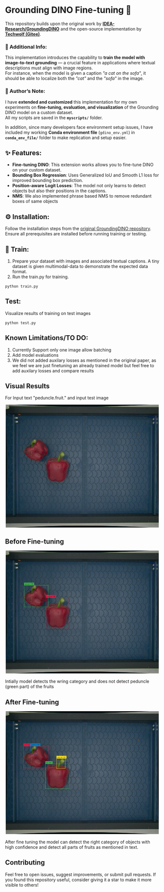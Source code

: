 # Grounding DINO Fine-tuning 🦖

This repository builds upon the original work by [**IDEA-Research/GroundingDINO**](https://github.com/IDEA-Research/GroundingDINO) and the open-source implementation by [**Techwolf (Gitee)**](https://gitee.com/techwolf/Grounding-Dino-FineTuning).  

### 🧩 Additional Info:
This implementation introduces the capability to **train the model with image-to-text grounding** — a crucial feature in applications where textual descriptions must align with image regions.  
For instance, when the model is given a caption *"a cat on the sofa"*, it should be able to localize both the *"cat"* and the *"sofa"* in the image.

### 🧠 Author’s Note:
I have **extended and customized** this implementation for my own experiments on **fine-tuning, evaluation, and visualization** of the Grounding DINO model on a custom dataset.  
All my scripts are saved in the **`myscripts/`** folder.

In addition, since many developers face environment setup issues, I have included my working **Conda environment file** (`gdino_env.yml`) in **`conda_env_file/`** folder to make replication and setup easier.

## ✨ Features:

- **Fine-tuning DINO**: This extension works allows you to fine-tune DINO on your custom dataset.
- **Bounding Box Regression**: Uses Generalized IoU and Smooth L1 loss for improved bounding box prediction.
- **Position-aware Logit Losses**: The model not only learns to detect objects but also their positions in the captions.
- **NMS**: We also implemented phrase based NMS to remove redundant boxes of same objects

## ⚙️ Installation:
Follow the installation steps from the [original GroundingDINO repository](https://github.com/IDEA-Research/GroundingDINO).  
Ensure all prerequisites are installed before running training or testing.

## 🧩 Train: 

1. Prepare your dataset with images and associated textual captions. A tiny dataset is given multimodal-data to demonstrate the expected data format.
3. Run the train.py for training.
  ```
  python train.py
  ```

## Test:
Visualize results of training on test images
```
python test.py
```

## Known Limitations/TO DO:

1. Currently Support only one image allow batching 
2. Add model evaluations
3. We did not added auxilary losses as mentioned in the original paper, as we feel we are just finetuning an already trained model but feel free to add auxilary losses and compare results

## Visual Results

For Input text "peduncle.fruit." and input test image 

<div align="center">
<img src="multimodal-data/test_images/test_pepper.jpg" width=500 height=400>
</div> 


## Before Fine-tuning


<div align="center">
<img src="vis_results/initial_results.jpg" width=500 height=400>
</div> 

Intially model detects the wring category and does not detect peduncle (green part) of the fruits

## After Fine-tuning
<div align="center">
<img src="vis_results/finetune_results.jpg" width=500 height=400>
</div> 

After fine tuning the model can detect the right category of objects with high confidence and detect all parts of fruits as mentioned in text.


## Contributing
Feel free to open issues, suggest improvements, or submit pull requests. If you found this repository useful, consider giving it a star to make it more visible to others!

